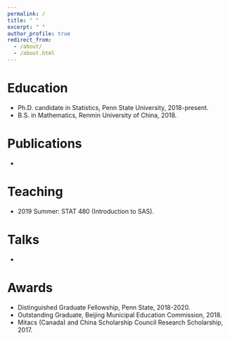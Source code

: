 ```yaml
---
permalink: /
title: " "
excerpt: " "
author_profile: true
redirect_from: 
  - /about/
  - /about.html
---
```


Education
======

* Ph.D. candidate in Statistics, Penn State University, 2018-present.
* B.S.  in Mathematics, Renmin University of China, 2018.

Publications
======

*

Teaching
======

* 2019 Summer: STAT 480 (Introduction to SAS).

Talks
======

*

Awards
======

* Distinguished Graduate Fellowship, Penn State, 2018-2020.
* Outstanding Graduate, Beijing Municipal Education Commission, 2018.
* Mitacs (Canada) and China Scholarship Council Research Scholarship, 2017.
